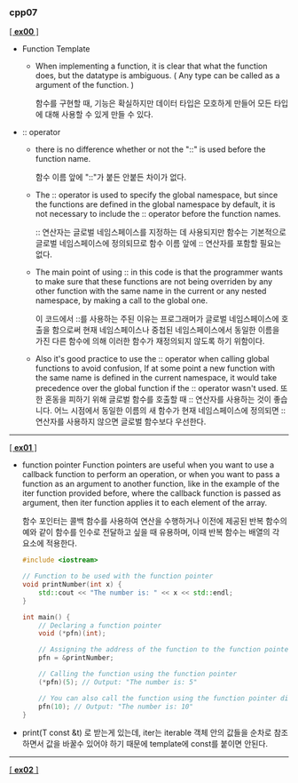 ### **cpp07**

[[ **ex00** ]](./ex00)
- Function Template
    - When implementing a function, it is clear that what the function does, but the datatype is ambiguous. ( Any type can be called as a argument of the function. )

        함수를 구현할 때, 기능은 확실하지만 데이터 타입은 모호하게 만들어 모든 타입에 대해 사용할 수 있게 만들 수 있다.

- :: operator
    - there is no difference whether or not the "::" is used before the function name.

        함수 이름 앞에 "::"가 붙든 안붙든 차이가 없다.

    - The :: operator is used to specify the global namespace, but since the functions are defined in the global namespace by default, it is not necessary to include the :: operator before the function names.

        :: 연산자는 글로벌 네임스페이스를 지정하는 데 사용되지만 함수는 기본적으로 글로벌 네임스페이스에 정의되므로 함수 이름 앞에 :: 연산자를 포함할 필요는 없다.

    - The main point of using :: in this code is that the programmer wants to make sure that these functions are not being overriden by any other function with the same name in the current or any nested namespace, by making a call to the global one.

        이 코드에서 ::를 사용하는 주된 이유는 프로그래머가 글로벌 네임스페이스에 호출을 함으로써 현재 네임스페이스나 중첩된 네임스페이스에서 동일한 이름을 가진 다른 함수에 의해 이러한 함수가 재정의되지 않도록 하기 위함이다.

    - Also it's good practice to use the :: operator when calling global functions to avoid confusion, If at some point a new function with the same name is defined in the current namespace, it would take precedence over the global function if the :: operator wasn't used.
        또한 혼동을 피하기 위해 글로벌 함수를 호출할 때 :: 연산자를 사용하는 것이 좋습니다. 어느 시점에서 동일한 이름의 새 함수가 현재 네임스페이스에 정의되면 :: 연산자를 사용하지 않으면 글로벌 함수보다 우선한다.

---

[[ **ex01** ]](./ex01)
- function pointer
    Function pointers are useful when you want to use a callback function to perform an operation, or when you want to pass a function as an argument to another function, like in the example of the iter function provided before, where the callback function is passed as argument, then iter function applies it to each element of the array.

    함수 포인터는 콜백 함수를 사용하여 연산을 수행하거나 이전에 제공된 반복 함수의 예와 같이 함수를 인수로 전달하고 싶을 때 유용하며, 이때 반복 함수는 배열의 각 요소에 적용한다.

    ```c++
    #include <iostream>

    // Function to be used with the function pointer
    void printNumber(int x) {
        std::cout << "The number is: " << x << std::endl;
    }

    int main() {
        // Declaring a function pointer
        void (*pfn)(int);

        // Assigning the address of the function to the function pointer
        pfn = &printNumber;

        // Calling the function using the function pointer
        (*pfn)(5); // Output: "The number is: 5"

        // You can also call the function using the function pointer directly
        pfn(10); // Output: "The number is: 10"
    }
    ```

- print(T const &t)
    로 받는게 있는데, iter는 iterable 객체 안의 값들을 순차로 참조하면서 값을 바꿀수 있어야 하기 때문에 template에 const를 붙이면 안된다.

---

[[ **ex02** ]](./ex02)